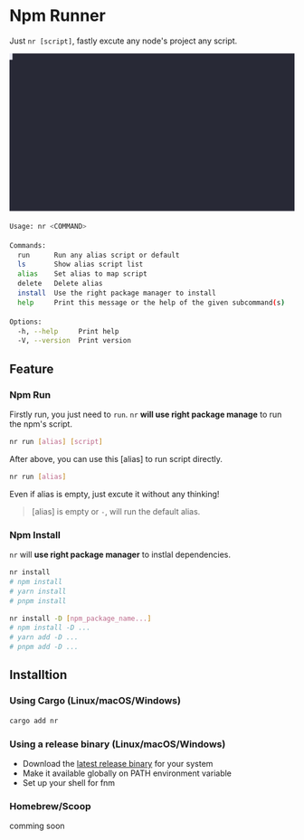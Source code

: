 # Npm Runner

Just `nr [script]`, fastly excute any node's project any script.

![Example](./docs/example.svg)

```bash
Usage: nr <COMMAND>

Commands:
  run      Run any alias script or default
  ls       Show alias script list
  alias    Set alias to map script
  delete   Delete alias
  install  Use the right package manager to install
  help     Print this message or the help of the given subcommand(s)

Options:
  -h, --help     Print help
  -V, --version  Print version
```

## Feature

### Npm Run

Firstly run, you just need to `run`. `nr` **will use right package manage** to run the npm's script.

```bash
nr run [alias] [script]
```

After above, you can use this [alias] to run script directly.

```bash
nr run [alias]
```

Even if alias is empty, just excute it without any thinking!

> [alias] is empty or `-`, will run the default alias.

### Npm Install

`nr` will **use right package manager** to instlal dependencies.

```bash
nr install
# npm install
# yarn install
# pnpm install
```

```bash
nr install -D [npm_package_name...]
# npm install -D ...
# yarn add -D ...
# pnpm add -D ...
```

## Installtion

### Using Cargo (Linux/macOS/Windows)

```bash
cargo add nr
```

### Using a release binary (Linux/macOS/Windows)

- Download the [latest release binary](https://github.com/liwuhou/nr/releases) for your system
- Make it available globally on PATH environment variable
- Set up your shell for fnm

### Homebrew/Scoop

comming soon

